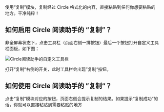 使用“复制”模块，复制经过 Circle 格式化的内容，直接粘贴到任何你想要粘贴的地方。干净纯粹！

## 如何启用 Circle 阅读助手的 “复制”？

非全屏幕状态下，点击工具栏（页面右侧一排按钮）最后一个按钮打开自定义工具栏面板，如下图：

![Circle阅读助手的自定义工具栏](/sites/default/files/toolset.png)

打开“复制“右侧的开关，此时工具栏会出现”复制“按钮。

## 如何使用 Circle 阅读助手的 ”复制“？

点击“复制”模块对应的按钮，页面右侧会提示复制的结果。如果提示“复制成功”的话，你就可以直接粘贴到需要粘贴的地方

